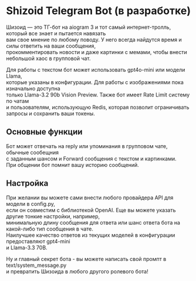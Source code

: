 # Shizoid Telegram Bot (в разработке)

Шизоид — это ТГ-бот на aiogram 3 и тот самый интернет-тролль, который все знает и пытается навязать<br>
вам свое мнение по любому поводу. У него всегда найдутся время и силы ответить на ваши сообщения, <br>
прокомментировать новости и даже картинки с мемами, чтобы внести небольшой хаос в групповой чат.<br>

Для работы с текстом бот может использовать gpt4o-mini или модели Llama, <br>
которые указаны в конфигурации. Для работы с изображениями пока изначально доступна <br>
только Llama-3.2 90b Vision Preview. Также бот имеет Rate Limit систему по чатам <br>
и пользователям, использующую Redis, которая позволит ограничивать запросы и сохранить ваши токены.

## Основные функции
Бот может отвечать на reply или упоминания в групповом чате, обычные сообещния <br>
с заданным шансом и Forward сообщения с текстом и картинками. <br>
При общении бот помнит вашу историю сообщений.

## Настройка
При желании вы можете сами внести любого провайдера API для модели в config.py, <br>
если он совместим с библиотекой OpenAI. Еще вы можете указать другие тонкие настройки, например, <br>
минимальную длину сообщения для ответа или шанс ответа бота на какой-либо тип сообщения в чате.<br>
Наилучшее качество ответов из текущих моделей в конфигурации предоставляют gpt4-mini <br>
и Llama-3.3 70B.<br>

Ну и главный секрет бота - вы можете написать свой промпт в text/system_message.py <br>
и превратить Шизоида в любого другого ролевого бота!
